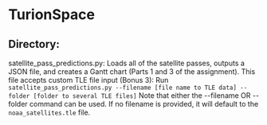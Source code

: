 # TurionSpace

## Directory:

satellite_pass_predictions.py: Loads all of the satellite passes, outputs a JSON file, and creates a Gantt chart (Parts 1 and 3 of the assignment). This file accepts custom TLE file input (Bonus 3):
Run `satellite_pass_predictions.py --filename [file name to TLE data] --folder [folder to several TLE files]`
Note that either the --filename OR --folder command can be used. If no filename is provided, it will default to the `noaa_satellites.tle` file.
